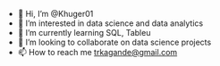 - 👋 Hi, I’m @Khuger01
- 👀 I’m interested in data science and data analytics
- 🌱 I’m currently learning SQL, Tableu
- 💞️ I’m looking to collaborate on data science projects
- 📫 How to reach me trkagande@gmail.com

<!---
Khuger01/Khuger01 is a ✨ special ✨ repository because its `README.md` (this file) appears on your GitHub profile.
You can click the Preview link to take a look at your changes.
--->
